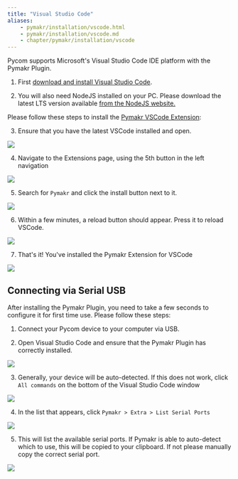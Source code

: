 ```yaml
---
title: "Visual Studio Code"
aliases:
    - pymakr/installation/vscode.html
    - pymakr/installation/vscode.md
    - chapter/pymakr/installation/vscode
---
```


Pycom supports Microsoft's Visual Studio Code IDE platform with the Pymakr Plugin. 

1. First [download and install Visual Studio Code](https://code.visualstudio.com/). 

2. You will also need NodeJS installed on your PC. Please download the latest LTS version available [from the NodeJS website.](https://nodejs.org/)

Please follow these steps to install the [Pymakr VSCode Extension](https://marketplace.visualstudio.com/items?itemName=pycom.Pymakr):

3. Ensure that you have the latest VSCode installed and open.

![](/gitbook/assets/vsc_setup_step_1-1.png)

4. Navigate to the Extensions page, using the 5th button in the left navigation

![](/gitbook/assets/vsc_setup_step_2-1.png)

5. Search for `Pymakr` and click the install button next to it.

![](/gitbook/assets/vsc_setup_step_3.png)

6. Within a few minutes, a reload button should appear. Press it to reload VSCode.

![](/gitbook/assets/vsc_setup_step_4.png)

7. That's it! You've installed the Pymakr Extension for VSCode

![](/gitbook/assets/vsc_setup_step_5.png)

## Connecting via Serial USB

After installing the Pymakr Plugin, you need to take a few seconds to configure it for first time use. Please follow these steps:

1. Connect your Pycom device to your computer via USB. 

2. Open Visual Studio Code and ensure that the Pymakr Plugin has correctly installed.

![](/gitbook/assets/vsc_config_step_1-1.png)

3. Generally, your device will be auto-detected. If this does not work, click `All commands` on the bottom of the Visual Studio Code window

![](/gitbook/assets/vsc_config_step_2-1.png)

4. In the list that appears, click `Pymakr > Extra > List Serial Ports`

![](/gitbook/assets/vsc_config_step_3-1.png)

5. This will list the available serial ports. If Pymakr is able to auto-detect which to use, this will be copied to your clipboard. If not please manually copy the correct serial port.

![](/gitbook/assets/vsc_config_step_4.png)
